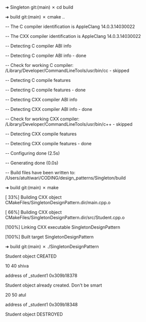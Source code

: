 ➜  Singleton git:(main) ✗ cd build

➜  build git:(main) ✗ cmake ..

-- The C compiler identification is AppleClang 14.0.3.14030022

-- The CXX compiler identification is AppleClang 14.0.3.14030022

-- Detecting C compiler ABI info

-- Detecting C compiler ABI info - done

-- Check for working C compiler: /Library/Developer/CommandLineTools/usr/bin/cc - skipped

-- Detecting C compile features

-- Detecting C compile features - done

-- Detecting CXX compiler ABI info

-- Detecting CXX compiler ABI info - done

-- Check for working CXX compiler: /Library/Developer/CommandLineTools/usr/bin/c++ - skipped

-- Detecting CXX compile features

-- Detecting CXX compile features - done

-- Configuring done (2.5s)

-- Generating done (0.0s)

-- Build files have been written to: /Users/atultiwari/CODING/design_patterns/Singleton/build

➜  build git:(main) ✗ make

[ 33%] Building CXX object CMakeFiles/SingletonDesignPattern.dir/main.cpp.o

[ 66%] Building CXX object CMakeFiles/SingletonDesignPattern.dir/src/Student.cpp.o

[100%] Linking CXX executable SingletonDesignPattern

[100%] Built target SingletonDesignPattern

➜  build git:(main) ✗ ./SingletonDesignPattern

Student object CREATED

10 40 shiva

address of _student1 0x309b18378

Student object already created. Don't be smart

20 50 atul

address of _student1 0x309b18348

Student object DESTROYED